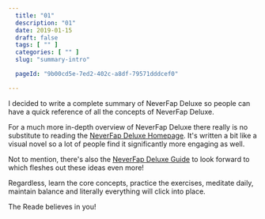 ```yaml
---
  title: "01"
  description: "01"
  date: 2019-01-15
  draft: false
  tags: [ "" ]
  categories: [ "" ]
  slug: "summary-intro"

  pageId: "9b00cd5e-7ed2-402c-a8df-79571dddcef0"

---
```


I decided to write a complete summary of NeverFap Deluxe so people can have a quick reference of all the concepts of NeverFap Deluxe.

For a much more in-depth overview of NeverFap Deluxe there really is no substitute to reading the <a class="link" href="https://neverfapdeluxe.com/">NeverFap Deluxe Homepage</a>. It's written a bit like a visual novel so a lot of people find it significantly more engaging as well.

Not to mention, there's also the <a class="link" href="/guide">NeverFap Deluxe Guide</a> to look forward to which fleshes out these ideas even more!

Regardless, learn the core concepts, practice the exercises, meditate daily, maintain balance and literally everything will click into place.

The Reade believes in you!

<!-- \*:･ﾟ✧(=✪ ᆺ ✪=)*:･ﾟ✧ -->

<!--
Otherwise, you may also benefit from the <a class="link" href="https://neverfapdeluxe.com/seven-day-neverfap-deluxe-kickstarter">7 Day NeverFap Deluxe Kickstarter</a> which covers a lot of the high-level concepts of NeverFap Deluxe in a very broad way. -->
